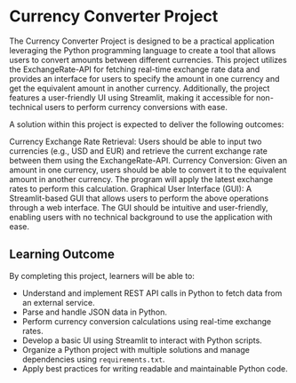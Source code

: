# Currency Converter Project
The Currency Converter Project is designed to be a practical application leveraging the Python programming language to create a tool that allows users to convert amounts between different currencies. This project utilizes the ExchangeRate-API for fetching real-time exchange rate data and provides an interface for users to specify the amount in one currency and get the equivalent amount in another currency. Additionally, the project features a user-friendly UI using Streamlit, making it accessible for non-technical users to perform currency conversions with ease.

A solution within this project is expected to deliver the following outcomes:

Currency Exchange Rate Retrieval: Users should be able to input two currencies (e.g., USD and EUR) and retrieve the current exchange rate between them using the ExchangeRate-API.
Currency Conversion: Given an amount in one currency, users should be able to convert it to the equivalent amount in another currency. The program will apply the latest exchange rates to perform this calculation.
Graphical User Interface (GUI): A Streamlit-based GUI that allows users to perform the above operations through a web interface. The GUI should be intuitive and user-friendly, enabling users with no technical background to use the application with ease.
## Learning Outcome
By completing this project, learners will be able to:

- Understand and implement REST API calls in Python to fetch data from an external service.
- Parse and handle JSON data in Python.
- Perform currency conversion calculations using real-time exchange rates.
- Develop a basic UI using Streamlit to interact with Python scripts.
- Organize a Python project with multiple solutions and manage dependencies using `requirements.txt`.
- Apply best practices for writing readable and maintainable Python code.
